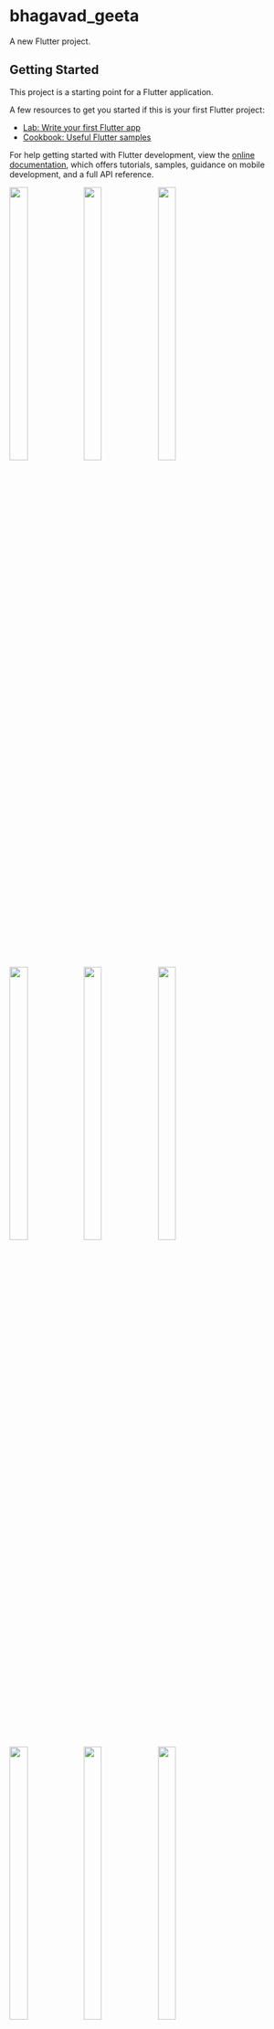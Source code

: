 # bhagavad_geeta

A new Flutter project.

## Getting Started

This project is a starting point for a Flutter application.

A few resources to get you started if this is your first Flutter project:

- [Lab: Write your first Flutter app](https://docs.flutter.dev/get-started/codelab)
- [Cookbook: Useful Flutter samples](https://docs.flutter.dev/cookbook)

For help getting started with Flutter development, view the
[online documentation](https://docs.flutter.dev/), which offers tutorials,
samples, guidance on mobile development, and a full API reference.

<img src="https://github.com/Drashtipatel296/bhagavad_geeta/assets/143180636/03971d58-e3c6-4194-bc5e-b4f07f20e745" height=35%, width=25%>
<img src="https://github.com/Drashtipatel296/bhagavad_geeta/assets/143180636/e1d2d464-4b32-4c3e-9638-941b4d4fbd62" height=35%, width=25%>
<img src="https://github.com/Drashtipatel296/bhagavad_geeta/assets/143180636/d6c46365-2fb5-4422-bd66-f6ccecf5423e" height=35%, width=25%>
<img src="https://github.com/Drashtipatel296/bhagavad_geeta/assets/143180636/2b9a1143-e46b-4f2e-9840-d233b1e3508e" height=35%, width=25%>
<img src="https://github.com/Drashtipatel296/bhagavad_geeta/assets/143180636/5b32ff5d-8dfb-469e-a7df-af8d9e595d8a" height=35%, width=25%>
<img src="https://github.com/Drashtipatel296/bhagavad_geeta/assets/143180636/a8453b0c-8773-4a2f-b195-b4d8270f96fb" height=35%, width=25%>
<img src="https://github.com/Drashtipatel296/bhagavad_geeta/assets/143180636/5199c300-814f-43b6-b43c-d35f590ad0cf" height=35%, width=25%>
<img src="https://github.com/Drashtipatel296/bhagavad_geeta/assets/143180636/ad2aee5e-4d06-4806-8c11-0398f128967d" height=35%, width=25%>
<img src="https://github.com/Drashtipatel296/bhagavad_geeta/assets/143180636/91b238b8-ffeb-44bb-b442-dac4cdc47d29" height=35%, width=25%>










